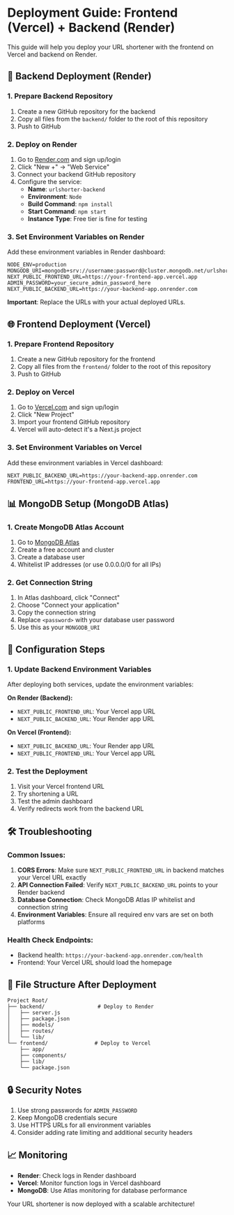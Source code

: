# Deployment Guide: Frontend (Vercel) + Backend (Render)

This guide will help you deploy your URL shortener with the frontend on Vercel and backend on Render.

## 🚀 Backend Deployment (Render)

### 1. Prepare Backend Repository
1. Create a new GitHub repository for the backend
2. Copy all files from the `backend/` folder to the root of this repository
3. Push to GitHub

### 2. Deploy on Render
1. Go to [Render.com](https://render.com) and sign up/login
2. Click "New +" → "Web Service"
3. Connect your backend GitHub repository
4. Configure the service:
   - **Name**: `urlshorter-backend`
   - **Environment**: `Node`
   - **Build Command**: `npm install`
   - **Start Command**: `npm start`
   - **Instance Type**: Free tier is fine for testing

### 3. Set Environment Variables on Render
Add these environment variables in Render dashboard:

```env
NODE_ENV=production
MONGODB_URI=mongodb+srv://username:password@cluster.mongodb.net/urlshorter
NEXT_PUBLIC_FRONTEND_URL=https://your-frontend-app.vercel.app
ADMIN_PASSWORD=your_secure_admin_password_here
NEXT_PUBLIC_BACKEND_URL=https://your-backend-app.onrender.com
```

**Important**: Replace the URLs with your actual deployed URLs.

## 🌐 Frontend Deployment (Vercel)

### 1. Prepare Frontend Repository
1. Create a new GitHub repository for the frontend
2. Copy all files from the `frontend/` folder to the root of this repository
3. Push to GitHub

### 2. Deploy on Vercel
1. Go to [Vercel.com](https://vercel.com) and sign up/login
2. Click "New Project"
3. Import your frontend GitHub repository
4. Vercel will auto-detect it's a Next.js project

### 3. Set Environment Variables on Vercel
Add these environment variables in Vercel dashboard:

```env
NEXT_PUBLIC_BACKEND_URL=https://your-backend-app.onrender.com
FRONTEND_URL=https://your-frontend-app.vercel.app
```

## 📊 MongoDB Setup (MongoDB Atlas)

### 1. Create MongoDB Atlas Account
1. Go to [MongoDB Atlas](https://www.mongodb.com/atlas)
2. Create a free account and cluster
3. Create a database user
4. Whitelist IP addresses (or use 0.0.0.0/0 for all IPs)

### 2. Get Connection String
1. In Atlas dashboard, click "Connect"
2. Choose "Connect your application"
3. Copy the connection string
4. Replace `<password>` with your database user password
5. Use this as your `MONGODB_URI`

## 🔧 Configuration Steps

### 1. Update Backend Environment Variables
After deploying both services, update the environment variables:

**On Render (Backend):**
- `NEXT_PUBLIC_FRONTEND_URL`: Your Vercel app URL
- `NEXT_PUBLIC_BACKEND_URL`: Your Render app URL

**On Vercel (Frontend):**
- `NEXT_PUBLIC_BACKEND_URL`: Your Render app URL
- `NEXT_PUBLIC_FRONTEND_URL`: Your Vercel app URL

### 2. Test the Deployment
1. Visit your Vercel frontend URL
2. Try shortening a URL
3. Test the admin dashboard
4. Verify redirects work from the backend URL

## 🛠️ Troubleshooting

### Common Issues:

1. **CORS Errors**: Make sure `NEXT_PUBLIC_FRONTEND_URL` in backend matches your Vercel URL exactly
2. **API Connection Failed**: Verify `NEXT_PUBLIC_BACKEND_URL` points to your Render backend
3. **Database Connection**: Check MongoDB Atlas IP whitelist and connection string
4. **Environment Variables**: Ensure all required env vars are set on both platforms

### Health Check Endpoints:
- Backend health: `https://your-backend-app.onrender.com/health`
- Frontend: Your Vercel URL should load the homepage

## 📝 File Structure After Deployment

```
Project Root/
├── backend/                 # Deploy to Render
│   ├── server.js
│   ├── package.json
│   ├── models/
│   ├── routes/
│   └── lib/
└── frontend/               # Deploy to Vercel
    ├── app/
    ├── components/
    ├── lib/
    └── package.json
```

## 🔒 Security Notes

1. Use strong passwords for `ADMIN_PASSWORD`
2. Keep MongoDB credentials secure
3. Use HTTPS URLs for all environment variables
4. Consider adding rate limiting and additional security headers

## 📈 Monitoring

- **Render**: Check logs in Render dashboard
- **Vercel**: Monitor function logs in Vercel dashboard
- **MongoDB**: Use Atlas monitoring for database performance

Your URL shortener is now deployed with a scalable architecture!